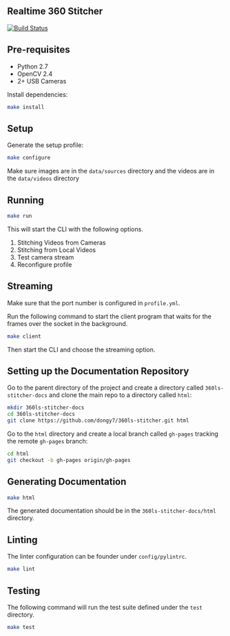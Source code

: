 ## Realtime 360 Stitcher
[![Build Status](https://travis-ci.org/dongy7/360ls-stitcher.svg?branch=master)](https://travis-ci.org/dongy7/360ls-stitcher)

## Pre-requisites
- Python 2.7
- OpenCV 2.4
- 2+ USB Cameras

Install dependencies:

```bash
make install
```

## Setup
Generate the setup profile:

```bash
make configure
``` 

Make sure images are in the `data/sources` directory and the videos are in the `data/videos` directory

## Running

```bash
make run
```

This will start the CLI with the following options.

1. Stitching Videos from Cameras
2. Stitching from Local Videos
3. Test camera stream
4. Reconfigure profile

## Streaming
Make sure that the port number is configured in `profile.yml`.

Run the following command to start the client program that waits
for the frames over the socket in the background.

```bash
make client
```

Then start the CLI and choose the streaming option.

## Setting up the Documentation Repository
Go to the parent directory of the project and 
create a directory called `360ls-stitcher-docs` and clone
the main repo to a directory called `html`:

```bash
mkdir 360ls-stitcher-docs
cd 360ls-stitcher-docs
git clone https://github.com/dongy7/360ls-stitcher.git html
```

Go to the `html` directory and create a local branch
called `gh-pages` tracking the remote `gh-pages` branch:

```bash
cd html
git checkout -b gh-pages origin/gh-pages
```


## Generating Documentation
```bash
make html
```

The generated documentation should be in the `360ls-stitcher-docs/html` directory.

## Linting
The linter configuration can be founder under `config/pylintrc`.

```bash
make lint
```

## Testing
The following command will run the test suite defined under the `test` directory.

```bash
make test
```
